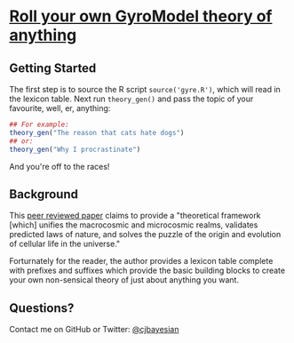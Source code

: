 [Roll your own GyroModel theory of anything](http://madere.biol.mcgill.ca/cchivers/gyremodel/)
==============================================================================================


Getting Started
---------------

The first step is to source the R script `source('gyre.R')`, which will read in the lexicon table. Next run `theory_gen()` and pass the
topic of your favourite, well, er, anything:

``` R
## For example:
theory_gen("The reason that cats hate dogs")
## or:
theory_gen("Why I procrastinate")
```

And you're off to the races!

Background
----------

This [peer reviewed paper](http://www.mdpi.com/2075-1729/2/1/1/)
claims to provide a "theoretical framework \[which\] unifies the macrocosmic and microcosmic realms, validates predicted laws of nature, and solves the puzzle of the origin and evolution of cellular life in the universe."

Forturnately for the reader, the author provides a lexicon table complete with prefixes and suffixes which provide the basic building blocks to create your own non-sensical theory of just about anything you want. 

Questions?
----------

Contact me on GitHub or Twitter: [@cjbayesian](http://twitter.com/cjbayesian)
